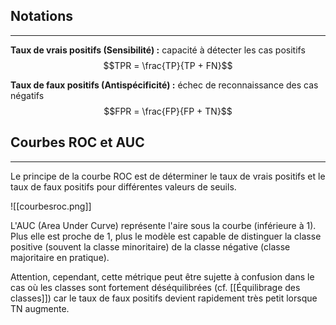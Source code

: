 

## Notations

<hr>

**Taux de vrais positifs (Sensibilité) :** capacité à détecter les cas positifs
$$TPR = \frac{TP}{TP + FN}$$

**Taux de faux positifs (Antispécificité) :** échec de reconnaissance des cas négatifs
$$FPR = \frac{FP}{FP + TN}$$


## Courbes ROC et AUC

<hr>

Le principe de la courbe ROC est de déterminer le taux de vrais positifs et le taux de faux positifs pour différentes valeurs de seuils.

![[courbesroc.png]]

L'AUC (Area Under Curve) représente l'aire sous la courbe (inférieure à 1). Plus elle est proche de 1, plus le modèle est capable de distinguer la classe positive (souvent la classe minoritaire) de la classe négative (classe majoritaire en pratique).

Attention, cependant, cette métrique peut être sujette à confusion dans le cas où les classes sont fortement déséquilibrées (cf. [[Équilibrage des classes]]) car le taux de faux positifs devient rapidement très petit lorsque TN augmente.